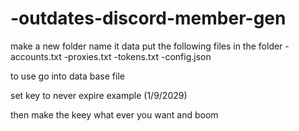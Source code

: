 # -outdates-discord-member-gen

make a new folder
name it data
put the following files in the folder
-accounts.txt
-proxies.txt
-tokens.txt
-config.json

to use go into data base file

set key to never expire example
(1/9/2029)

then make the keey what ever you want and boom
